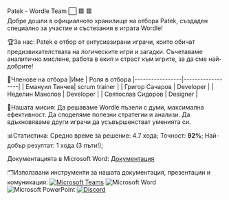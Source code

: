 Patek - Wordle Team ⬜ 🟩 🟥   
Добре дошли в официалното хранилище на отбора Patek, създаден специално за участие и състезания в играта Wordle! 

🏆За нас:
Patek е отбор от ентусиазирани играчи, които обичат предизвикателствата на логическите игри и загадки. Съчетаваме аналитично мислене, работа в екип и страст към игрите, за да сме най-добрите!



👥Членове на отбора
|Име              |            Роля в отбора
|-----------------|------------------|
| Емануил Тинчев| scrum trainer |
| Григор Сачаров | Developer  |
| Неделин Манолов | Developer  | 
| Святослав Сидоров | Designer  | 


🎯Нашата мисия:
Да решаваме Wordle пъзели с думи, максимална ефективност.
Да споделяме полезни стратегии и анализи.
Да вдъхновяваме други играчи да усъвършенстват уменията си.



 📊Статистика:
 Средно време за решение: 4.7 хода;
 Точност: **92%**;
 Най-добър резултат: 1 хода (3 пъти!);

Документацията в Microsoft Word: [Документация](./Документация_2.docx)

 🗂️Използвани инструменти за нашата документация, презентации и комуникация:
 [![Microsoft Teams](https://img.shields.io/badge/-Microsoft%20Teams-6264A7?logo=microsoft-teams&logoColor=white&style=flat)](https://www.microsoft.com/en/microsoft-teams/group-chat-software)
 ![Microsoft Word](https://img.shields.io/badge/-Microsoft%20Word-2B579A?logo=microsoft-word&logoColor=white&style=flat)
 ![Microsoft PowerPoint](https://img.shields.io/badge/-Microsoft%20PowerPoint-B7472A?logo=microsoft-powerpoint&logoColor=white&style=flat)
 [![Discord](https://img.shields.io/badge/-Discord-5865F2?logo=discord&logoColor=white&style=flat)](https://discord.com/)
